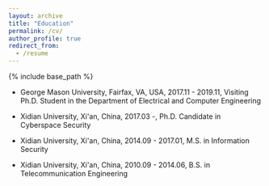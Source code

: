 ```yaml
---
layout: archive
title: "Education"
permalink: /cv/
author_profile: true
redirect_from:
  - /resume
---
```


{% include base_path %}

* George Mason University, Fairfax, VA, USA, 2017.11 - 2019.11, Visiting Ph.D. Student in the Department of Electrical and Computer Engineering 

* Xidian University, Xi'an, China, 2017.03 -, Ph.D. Candidate in Cyberspace Security

* Xidian University, Xi'an, China, 2014.09 - 2017.01, M.S. in Information Security

* Xidian University, Xi'an, China, 2010.09 - 2014.06, B.S. in Telecommunication Engineering


